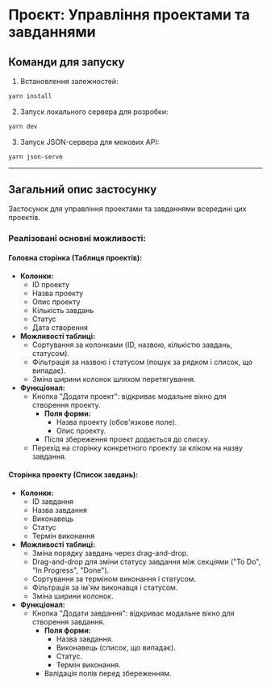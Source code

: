 # Проєкт: Управління проектами та завданнями

## Команди для запуску

1. Встановлення залежностей:

```bash
yarn install
```

2. Запуск локального сервера для розробки:

```bash
yarn dev
```

3. Запуск JSON-сервера для мокових API:

```bash
yarn json-serve
```

---

## Загальний опис застосунку

Застосунок для управління проектами та завданнями всередині цих проектів.

### Реалізовані основні можливості:

#### Головна сторінка (Таблиця проектів):

- **Колонки:**
  - ID проекту
  - Назва проекту
  - Опис проекту
  - Кількість завдань
  - Статус
  - Дата створення
- **Можливості таблиці:**
  - Сортування за колонками (ID, назвою, кількістю завдань, статусом).
  - Фільтрація за назвою і статусом (пошук за рядком і список, що випадає).
  - Зміна ширини колонок шляхом перетягування.
- **Функціонал:**
  - Кнопка "Додати проект": відкриває модальне вікно для створення проекту.
    - **Поля форми:**
      - Назва проекту (обов'язкове поле).
      - Опис проекту.
    - Після збереження проект додається до списку.
  - Перехід на сторінку конкретного проекту за кліком на назву завдання.

#### Сторінка проекту (Список завдань):

- **Колонки:**
  - ID завдання
  - Назва завдання
  - Виконавець
  - Статус
  - Термін виконання
- **Можливості таблиці:**
  - Зміна порядку завдань через drag-and-drop.
  - Drag-and-drop для зміни статусу завдання між секціями ("To Do", "In Progress", "Done").
  - Сортування за терміном виконання і статусом.
  - Фільтрація за ім'ям виконавця і статусом.
  - Зміна ширини колонок.
- **Функціонал:**
  - Кнопка "Додати завдання": відкриває модальне вікно для створення завдання.
    - **Поля форми:**
      - Назва завдання.
      - Виконавець (список, що випадає).
      - Статус.
      - Термін виконання.
    - Валідація полів перед збереженням.
